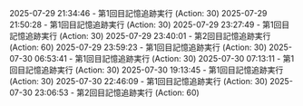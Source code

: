 2025-07-29 21:34:46 - 第1回目記憶追跡実行 (Action: 30)
2025-07-29 21:50:28 - 第1回目記憶追跡実行 (Action: 30)
2025-07-29 23:27:49 - 第1回目記憶追跡実行 (Action: 30)
2025-07-29 23:40:01 - 第2回目記憶追跡実行 (Action: 60)
2025-07-29 23:59:23 - 第1回目記憶追跡実行 (Action: 30)
2025-07-30 06:53:41 - 第1回目記憶追跡実行 (Action: 30)
2025-07-30 07:13:11 - 第1回目記憶追跡実行 (Action: 30)
2025-07-30 19:13:45 - 第1回目記憶追跡実行 (Action: 30)
2025-07-30 22:46:09 - 第1回目記憶追跡実行 (Action: 30)
2025-07-30 23:06:53 - 第2回目記憶追跡実行 (Action: 60)
